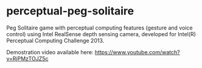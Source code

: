 # perceptual-peg-solitaire
Peg Solitaire game with perceptual computing features (gesture and voice control) using Intel RealSense depth sensing camera, developed for Intel(R) Perceptual Computing Challenge 2013.

Demostration video available here:
https://www.youtube.com/watch?v=RjPMzTOJZ5c
